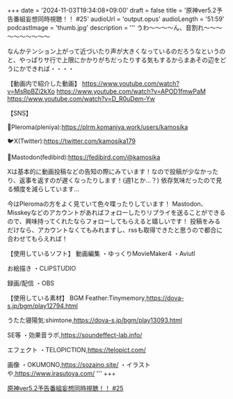 +++
date = '2024-11-03T19:34:08+09:00'
draft = false
title = '原神ver5.2予告番組妄想同時視聴！！ #25'
audioUrl = 'output.opus'
audioLength = '51:59'
podcastImage = 'thumb.jpg'
description = '''
うわ～～～～ん、音割れ～～～～～～～～～～

なんかテンション上がって近づいたり声が大きくなっているのだろうなというのと、やっぱりサ行で上限にかかりがちだったりする気もするからまあその辺をどうにかできれば・・・・

【動画内で紹介した動画】
https://www.youtube.com/watch?v=MsRpBZi2kXo
https://www.youtube.com/watch?v=APOD1fmwPaM
https://www.youtube.com/watch?v=D_R0uDem-Yw

【SNS】

🪻Pleroma(pleniya):https://plrm.komaniya.work/users/kamosika

🐦X(Twitter):https://twitter.com/kamosika179 

🐘Mastodon(fedibird):https://fedibird.com/@kamosika

Xは基本的に動画投稿などの告知の際にみています！なので投稿が少なかったり、返事を返すのが遅くなったりします！(週1とか…？)
依存気味だったので見る頻度を減らしています…

今はPleromaの方をよく見ていて色々喋ったりしています！
Mastodon、Misskeyなどのアカウントがあればフォローしたりリプライを送ることができるので、興味持ってくれたならフォローしてもらえると嬉しいです！
投稿をみるだけなら、アカウントなくてもみれますし、rssも取得できたと思うので都合に合わせてもらえれば！

【使用しているソフト】
動画編集
・ゆっくりMovieMaker4
・Aviutl

お絵描き
・CLIPSTUDIO

録画/配信
・OBS

【使用している素材】
BGM
Feather:Tinymemory,https://dova-s.jp/bgm/play12794.html

うたた寝陽気:shimtone,https://dova-s.jp/bgm/play13093.html

SE等
・効果音ラボ,https://soundeffect-lab.info/

エフェクト
・TELOPICTION,https://telopict.com/

画像
・OKUMONO,https://sozaino.site/
・イラストや,https://www.irasutoya.com/
'''
+++

[原神ver5.2予告番組妄想同時視聴！！ #25](https://youtu.be/g02x0OeJ1KY)
